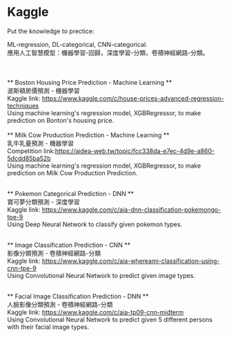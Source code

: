 # Kaggle  
Put the knowledge to prectice: 

ML-regression, DL-categorical, CNN-categorical.<br/>
應用人工智慧模型：機器學習-回歸，深度學習-分類，卷積神經網路-分類。
<br/>
<br/>
<br/>
<br/>
** Boston Housing Price Prediction - Machine Learning **<br/>
波斯頓房價預測 - 機器學習<br/>
Kaggle link: https://www.kaggle.com/c/house-prices-advanced-regression-techniques<br/>
Using machine learning's regression model, XGBRegressor, to make prediction on Bonton's housing price.<br/>
<br/>
** Milk Cow Production Prediction - Machine Learning **<br/>
乳牛乳量預測 - 機器學習<br/>
Competition link:https://aidea-web.tw/topic/fcc338da-e7ec-4d9e-a860-5dcdd85ba52b<br/>
Using machine learning's regression model, XGBRegressor, to make prediction on Milk Cow Production Prediction.<br/>
<br/>

** Pokemon Categorical Prediction - DNN **<br/>
寶可夢分類預測 - 深度學習<br/>
Kaggle link: https://www.kaggle.com/c/aia-dnn-classification-pokemongo-tpe-9 <br/>
Using Deep Neural Network to classify given pokemon types.<br/>
<br/>

** Image Classification Prediction - CNN **<br/>
影像分類預測 - 卷積神經網路-分類<br/>
Kaggle link: https://www.kaggle.com/c/aia-whereami-classification-using-cnn-tpe-9 <br/>
Using Convolutional Neural Network to predict given image types.<br/>
<br/>

** Facial Image Classification Prediction - DNN **<br/>
人臉影像分類預測 - 卷積神經網路-分類<br/>
Kaggle link: https://www.kaggle.com/c/aia-tp09-cnn-midterm <br/>
Using Convolutional Neural Network to predict given 5 different persons with their facial image types.<br/>
<br/>

